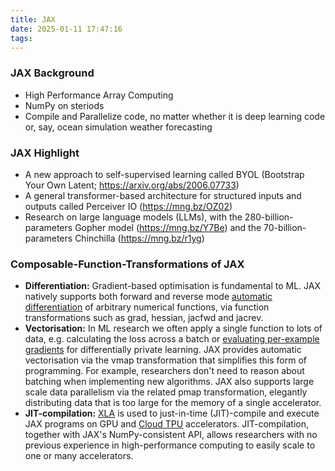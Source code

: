 ```yaml
---
title: JAX
date: 2025-01-11 17:47:16
tags:
---
```




### JAX Background

- High Performance Array Computing
- NumPy on steriods
- Compile and Parallelize code, no matter whether it is deep learning code or, say, ocean simulation weather forecasting

### JAX Highlight

- A new approach to self-supervised learning called BYOL (Bootstrap Your Own Latent; https://arxiv.org/abs/2006.07733)
- A general transformer-based architecture for structured inputs and outputs called Perceiver IO (https://mng.bz/OZ02)
- Research on large language models (LLMs), with the 280-billion-parameters Gopher model (https://mng.bz/Y7Be) and the 70-billion-parameters Chinchilla (https://mng.bz/r1yg)



### Composable-Function-Transformations of JAX

- **Differentiation:** Gradient-based optimisation is fundamental to ML. JAX natively supports both forward and reverse mode [automatic differentiation](https://jax.readthedocs.io/en/latest/notebooks/autodiff_cookbook.html) of arbitrary numerical functions, via function transformations such as grad, hessian, jacfwd and jacrev.
- **Vectorisation:** In ML research we often apply a single function to lots of data, e.g. calculating the loss across a batch or [evaluating per-example gradients](https://arxiv.org/abs/2010.09063) for differentially private learning. JAX provides automatic vectorisation via the vmap transformation that simplifies this form of programming. For example, researchers don't need to reason about batching when implementing new algorithms. JAX also supports large scale data parallelism via the related pmap transformation, elegantly distributing data that is too large for the memory of a single accelerator.
- **JIT-compilation:** [XLA](https://www.tensorflow.org/xla) is used to just-in-time (JIT)-compile and execute JAX programs on GPU and [Cloud TPU](https://cloud.google.com/tpu) accelerators. JIT-compilation, together with JAX's NumPy-consistent API, allows researchers with no previous experience in high-performance computing to easily scale to one or many accelerators.

